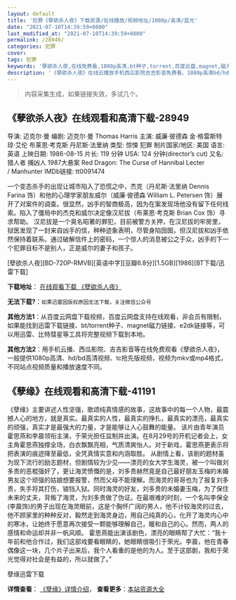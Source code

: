 ```yaml
---
layout: default
title: '犯罪《孽欲杀人夜》下载资源/在线播放/视频地址/1080p/高清/蓝光'
date: "2021-07-10T14:39:59+0800"
last_modified_at: "2021-07-10T14:39:59+0800"
permalink: /28949/
categories: 犯罪
cover:
tags: 犯罪
keywords: '孽欲杀人夜,在线免费看,1080p高清,bt种子,torrent,百度云盘,magnet,磁力链,迅雷下载资源'
description: '《孽欲杀人夜》在线云播放手机西瓜影院吉吉影音免费看，1080p高清bd/hd未删减完整版和tc抢先枪版，mkv/mp4格式，附带bt/torrent种子、magnet/磁力链、百度云盘、网盘资源迅雷下载链接'
---
```


>内容采集生成，如果链接失效，多试几个。


## 《孽欲杀人夜》在线观看和高清下载-28949

导演: 迈克尔·曼 编剧: 迈克尔·曼 Thomas Harris 主演: 威廉·彼德森 金·格雷斯特 琼·艾伦 布莱恩·考克斯 丹尼斯·法里纳 类型: 惊悚 犯罪 制片国家/地区: 美国 语言: 英语 上映日期: 1986-08-15 片长: 119 分钟 USA: 124 分钟(director’s cut) 又名: 猎人者 捕凶人 1987大悬案 Red Dragon: The Curse of Hannibal Lecter / Manhunter IMDb链接: tt0091474

一个变态杀手的出现让城市陷入了恐慌之中，杰克（丹尼斯·法里纳 Dennis Farina 饰）和他的心理学家朋友威尔（威廉·彼德森 William L. Petersen 饰）展开了对案件的调查。很显然，凶手的智商极高，因为在案发现场他没有留下任何线索。陷入了僵局中的杰克和威尔决定像汉尼拔（布莱恩·考克斯 Brian Cox 饰）寻求帮助。 汉尼拔是一个臭名昭著的罪犯，目前被警方关押，在汉尼拔的牢房里，狱医发现了一封来自凶手的信，种种迹象表明，尽管身陷囹圄，但汉尼拔和凶手依然保持着联系。通过破解信件上的密码，一个惊人的消息被公之于众，凶手的下一个犯罪目标不是别人，正是威尔的妻子和孩子。


[孽欲杀人夜][BD-720P-RMVB][英语中字][豆瓣6.8分][1.5GB][1986][BT下载/迅雷下载]

**下载地址**： [在线观看下载 《孽欲杀人夜》](https://www.btdx8.com/torrent/manhunter_1986.html) 


**无法下载?**：`如果迅雷因版权原因无法下载，关注微信公众号 `

**其他方法1**：从百度云网盘下载视频，百度云网盘支持在线观看，非会员有限制，如果能找到迅雷下载链接、bt/torrent种子、magnet磁力链接、e2dk链接等，可以用迅雷、比特彗星等工具将完整视频下载到本地。

**其他方法2**：用手机云播、西瓜影院、吉吉影音等在线免费观看《孽欲杀人夜》，一般提供1080p高清、hd/bd高清视频、tc抢先版视频，视频为mkv或mp4格式，不同站点视频质量和播放速度不同。


## 《孽缘》在线观看和高清下载-41191

《孽缘》主要讲述人性坚强，歌颂纯真情感的故事，这故事中的每一个人物，最震撼人心的地方，就是真实。最真实的人性，最真实的挣扎，最真实的漂亮，最真实的顽强，真实才是最强大的力量，才是能够让人心鼓舞的能量。 该片由青年演员霍思燕和李晨领衔主演，于荣光担任监制并出演。在8月29号的开机记者会上，女主角霍思燕独撑全场，白衣飘飘亮相，气质清爽怡人。对于新戏，霍思燕更表示将把表演的痕迹降至最低，全凭真情实意和内涵取胜。 从剧情上看，该剧的题材虽为现下流行的励志题材，但剧情较为少见——漂亮的女大学生海灵，被一个叫做刘多贵的恶棍强奸了，更让海灵愤慨的是，刘多贵赫然竟是自己最好朋友玉梅的未婚男友这个顽强的姑娘想要报警，然而父母不能理解。而海灵的哥哥也为了报复刘多贵，失手将其打伤，锒铛入狱。同时海灵的好友，刘多贵的未婚妻玉梅，为了保住未来的丈夫，背叛了海灵，为刘多贵做了伪证。在最艰难的时刻，一个名叫李保全(李晨饰)的男子出现在海灵眼前，这是个胸怀广阔的男人，他不计较海灵的过去，他不顾家里的种种反对，毅然走到海灵身边，用自己纯真的心，化开了海灵内心中的寒冰，让她终于愿意再次接受一颗能够理解自己，暖和自己的心。然而，两人的感情和命运却并非一帆风顺。 霍思燕能出演该剧色，漂亮的眼睛帮了大忙：&ldquo;我十年前和他合作过，我们这部戏要看眼睛的，她眼睛很吸引于荣光。李晨，他在青春偶像这一块，几个片子出来后，我个人看重的是他的为人。至于这部剧，我和于荣光觉得对社会是有益的，所以就做了。&rdquo;


孽缘迅雷下载

**详情查看**： [《孽缘》详情介绍](/movie/41191/)， **查看更多**：[本站资源大全](/movie/t/all/)

